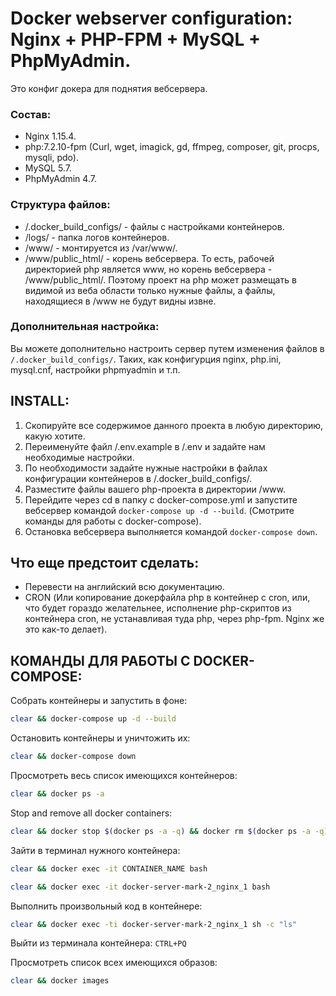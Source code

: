 # Docker webserver configuration: Nginx + PHP-FPM + MySQL + PhpMyAdmin.
Это конфиг докера для поднятия вебсервера.
### Состав:
- Nginx 1.15.4.
- php:7.2.10-fpm (Curl, wget, imagick, gd, ffmpeg, composer, git, procps, mysqli, pdo).
- MySQL 5.7.
- PhpMyAdmin 4.7.

### Структура файлов:
- /.docker_build_configs/ - файлы с настройками контейнеров.
- /logs/ - папка логов контейнеров.
- /www/ - монтируется из /var/www/.
- /www/public_html/ - корень вебсервера.
То есть, рабочей директорией php является www, но корень вебсервера - /www/public_html/.
Поэтому проект на php может размещать в видимой из веба области только нужные файлы, а файлы, находящиеся в /www не будут видны извне.

### Дополнительная настройка:
Вы можете дополнительно настроить сервер путем изменения файлов в ```/.docker_build_configs/```.
Таких, как конфигурция nginx, php.ini, mysql.cnf, настройки phpmyadmin и т.п.


## INSTALL:
1. Скопируйте все содержимое данного проекта в любую директорию, какую хотите.
2. Переименуйте файл /.env.example в /.env и задайте нам необходимые настройки.
3. По необходимости задайте нужные настройки в файлах конфигурации контейнеров в /.docker_build_configs/.
4. Разместите файлы вашего php-проекта в директории /www.
5. Перейдите через cd в папку с docker-compose.yml и запустите вебсервер командой ```docker-compose up -d --build```. (Смотрите команды для работы с docker-compose).
6. Остановка вебсервера выполняется командой ```docker-compose down```.

## Что еще предстоит сделать:
- Перевести на английский всю документацию.
- CRON (Или копирование докерфайла php в контейнер с cron, или, что будет гораздо желательнее, исполнение php-скриптов из контейнера cron, не устанавливая туда php, через php-fpm. Nginx же это как-то делает).

## КОМАНДЫ ДЛЯ РАБОТЫ С DOCKER-COMPOSE:
Собрать контейнеры и запустить в фоне:
```bash
clear && docker-compose up -d --build
```

Остановить контейнеры и уничтожить их:
```bash
clear && docker-compose down
```

Просмотреть весь список имеющихся контейнеров:
```bash
clear && docker ps -a
```

Stop and remove all docker containers:
```bash
clear && docker stop $(docker ps -a -q) && docker rm $(docker ps -a -q) && docker ps -a
```

Зайти в терминал нужного контейнера:
```bash
clear && docker exec -it CONTAINER_NAME bash
```
```bash
clear && docker exec -it docker-server-mark-2_nginx_1 bash
```

Выполнить произвольный код в контейнере:
```bash
clear && docker exec -ti docker-server-mark-2_nginx_1 sh -c "ls"
```

Выйти из терминала контейнера:
```CTRL+PQ```

Просмотреть список всех имеющихся образов:
```bash
clear && docker images
```

